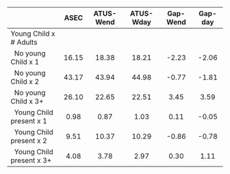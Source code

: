 
|                      |         ASEC |    ATUS-Wend |    ATUS-Wday |     Gap-Wend |      Gap-day |
| -------------------- | :----------: | :----------: | :----------: | :----------: | :----------: |
| Young Child x # Adults |              |              |              |              |              |
| &nbsp;&nbsp;No young Child x 1 |        16.15 |        18.38 |        18.21 |        -2.23 |        -2.06 |
| &nbsp;&nbsp;No young Child x 2 |        43.17 |        43.94 |        44.98 |        -0.77 |        -1.81 |
| &nbsp;&nbsp;No young Child x 3+ |        26.10 |        22.65 |        22.51 |         3.45 |         3.59 |
| &nbsp;&nbsp;Young Child present x 1 |         0.98 |         0.87 |         1.03 |         0.11 |        -0.05 |
| &nbsp;&nbsp;Young Child present x 2 |         9.51 |        10.37 |        10.29 |        -0.86 |        -0.78 |
| &nbsp;&nbsp;Young Child present x 3+ |         4.08 |         3.78 |         2.97 |         0.30 |         1.11 |

